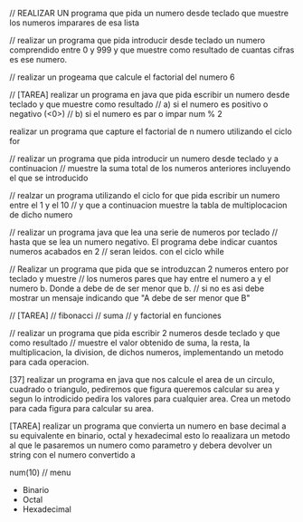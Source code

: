 // REALIZAR UN programa que pida un numero desde teclado que muestre los numeros imparares de esa lista

// realizar un programa que pida introducir desde teclado un numero comprendido entre 0 y 999
y que muestre como resultado de cuantas cifras es ese numero.

// realizar un progeama que calcule el factorial del numero 6

// [TAREA] realizar un programa en java que pida escribir un numero desde teclado y que muestre como resultado
// a) si el numero es positivo o negativo (<0>)
// b) si el numero es par o impar num % 2

realizar un programa que capture el factorial de n numero utilizando el ciclo for

// realizar un programa que pida introducir un numero desde teclado y a continuacion
// muestre la suma total de los numeros anteriores incluyendo el que se introducido

// realzar un programa utilizando el ciclo for que pida escribir un numero entre el 1 y el 10
// y que a continuacion muestre la tabla de multiplocacion de dicho numero

// realizar un programa java que lea una serie de numeros por teclado
// hasta que se lea un numero negativo. El programa debe indicar cuantos numeros acabados en 2
// seran leidos. con el ciclo while

// Realizar un programa que pida que se introduzcan 2 numeros entero por teclado y muestre
// los numeros pares que hay entre el numero a y el numero b. Donde a debe de de ser menor que b.
// si no es asi debe mostrar un mensaje indicando que "A debe de ser menor que B"

// [TAREA]
// fibonacci
// suma
// y factorial en funciones

// realizar un programa que pida escribir 2 numeros desde teclado y que como resultado
// muestre el valor obtenido de suma, la resta, la multiplicacion, la division, de dichos numeros, implementando un metodo para cada operacion.

[37]
realizar un programa en java que nos calcule el area de un circulo, cuadrado o triangulo, pediremos que figura queremos calcular su area y segun lo introdicido pedira los valores para cualquier area.
Crea un metodo para cada figura para calcular su area.

[TAREA]
realizar un programa que convierta un numero en base decimal a su equivalente en binario, octal y hexadecimal
esto lo reaalizara un metodo al que le pasaremos un numero como parametro y debera devolver un string con el numero convertido a

num(10) // menu

- Binario
- Octal
- Hexadecimal

